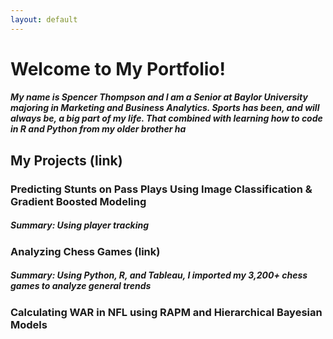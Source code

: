 ```yaml
---
layout: default
---
```

# Welcome to My Portfolio!
##### My name is Spencer Thompson and I am a Senior at Baylor University majoring in Marketing and Business Analytics. Sports has been, and will always be, a big part of my life. That combined with learning how to code in R and Python from my older brother ha

## My Projects (link)
### Predicting Stunts on Pass Plays Using Image Classification & Gradient Boosted Modeling
##### **Summary**: Using player tracking

### Analyzing Chess Games (link)
##### **Summary**: Using Python, R, and Tableau, I imported my 3,200+ chess games to analyze general trends

### Calculating WAR in NFL using RAPM and Hierarchical Bayesian Models 



